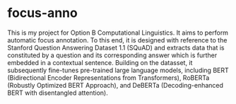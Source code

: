 # focus-anno
This is my project for Option B Computational Linguistics. It aims to perform automatic focus annotation. To this end, it is designed with reference to the Stanford Question Answering Dataset 1.1 (SQuAD) and extracts data that is constituted by a question and its corresponding answer which is further embedded in a contextual sentence. Building on the datasset, it subsequently fine-tunes pre-trained large language models, including BERT (Bidirectional Encoder Representations from Transformers), RoBERTa (Robustly Optimized BERT Approach), and DeBERTa (Decoding-enhanced BERT with disentangled attention).
